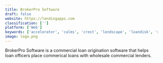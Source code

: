 ```yaml
---
title: BrokerPro Software
draft: false 
website: https://lendingapps.com
classification: ['']
platform: ['Web']
keywords: ['accelerator', 'calms', 'crest', 'lendscape', 'loandisk', 'rv', 'unify']
image: logo.png
---
```

BrokerPro Software is a commercial loan origination software that helps loan officers place commerical loans with wholesale commercial lenders.
